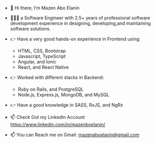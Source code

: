 - 👋 Hi there, I’m Mazen Abo Elanin 
- 🧑🏻‍💻 a Software Engineer with 2.5+ years of professional software development experience in designing, developing,and maintaining software solutions.
- 👉 Have a very good hands-on experience in Frontend using:
     - HTML, CSS, Bootstrap
     - Javascript, TypeScript
     - Angular, and Ionic
     - React, and React Native

- 👉 Worked with different stacks in Backend:
     - Ruby on Rails, and PostgreSQL
     - Node.js, Express.js, MongoDB, and MySQL

- 👉 Have a good knowledge in SASS, RxJS, and NgRx
- 📫 Check Out my LinkedIn Account https://www.linkedin.com/in/mazenboelanin/
- 📫 You can Reach me on Gmail: mazenaboelanin@gmail.com
